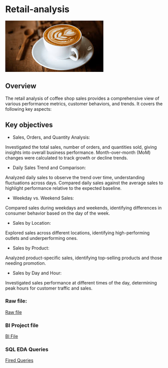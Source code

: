 # Retail-analysis

![](https://github.com/priyadharshan344/Retail-analysis/blob/main/Coffee.jpg)


## Overview
The retail analysis of coffee shop sales provides a comprehensive view of various performance metrics, customer behaviors, and trends. It covers the following key aspects:

## Key objectives
- Sales, Orders, and Quantity Analysis:

Investigated the total sales, number of orders, and quantities sold, giving insights into overall business performance.
Month-over-month (MoM) changes were calculated to track growth or decline trends.

- Daily Sales Trend and Comparison:

Analyzed daily sales to observe the trend over time, understanding fluctuations across days.
Compared daily sales against the average sales to highlight performance relative to the expected baseline.

- Weekday vs. Weekend Sales:

Compared sales during weekdays and weekends, identifying differences in consumer behavior based on the day of the week.

- Sales by Location:

Explored sales across different locations, identifying high-performing outlets and underperforming ones.

- Sales by Product:

Analyzed product-specific sales, identifying top-selling products and those needing promotion.

- Sales by Day and Hour:

Investigated sales performance at different times of the day, determining peak hours for customer traffic and sales.


### Raw file: 
[Raw file](https://github.com/priyadharshan344/Retail-analysis/blob/main/Coffee%20Shop%20Sales.xlsx)


### BI Project file
[BI File](https://github.com/priyadharshan344/Retail-analysis/blob/main/Coffee%20dash.pbix)

### SQL EDA Queries
[Fired Queries](https://github.com/priyadharshan344/Retail-analysis/blob/main/MY%20SQL%20Queries%20(1).docx)

